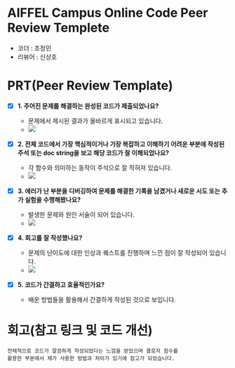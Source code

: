 # AIFFEL Campus Online Code Peer Review Templete
- 코더 : 조정민
- 리뷰어 : 신상호


# PRT(Peer Review Template)
- [x]  **1. 주어진 문제를 해결하는 완성된 코드가 제출되었나요?**
    - 문제에서 제시된 결과가 올바르게 표시되고 있습니다.
    - <img src=https://github.com/rumelay/Aiffel_quest_cr/blob/b7dd4bc307e314a07f7234ab9a8da0ed2e419dab/C1.png>
- [x]  **2. 전체 코드에서 가장 핵심적이거나 가장 복잡하고 이해하기 어려운 부분에 작성된 
주석 또는 doc string을 보고 해당 코드가 잘 이해되었나요?**
    - 각 함수와 의미하는 동작이 주석으로 잘 적혀져 있습니다.
    - <img src=https://github.com/rumelay/Aiffel_quest_cr/blob/b7dd4bc307e314a07f7234ab9a8da0ed2e419dab/C2.png>
      
- [x]  **3. 에러가 난 부분을 디버깅하여 문제를 해결한 기록을 남겼거나
새로운 시도 또는 추가 실험을 수행해봤나요?**
    - 발생한 문제와 원인 서술이 되어 있습니다.
    - <img src=https://github.com/rumelay/Aiffel_quest_cr/blob/2d3e0a7464955da9360540b84a5baab3aa161b39/C3.png>
        
- [x]  **4. 회고를 잘 작성했나요?**
    - 문제의 난이도에 대한 인상과 퀘스트를 진행하며 느낀 점이 잘 작성되어 있습니다.
    - <img src=https://github.com/rumelay/Aiffel_quest_cr/blob/2d3e0a7464955da9360540b84a5baab3aa161b39/C4.png>
        
- [x]  **5. 코드가 간결하고 효율적인가요?**
    - 배운 방법들을 활용해서 간결하게 작성된 것으로 보입니다.
# 회고(참고 링크 및 코드 개선)
```
전체적으로 코드가 깔끔하게 작성되었다는 느낌을 받았으며 클로저 함수를 
활용한 부분에서 제가 사용한 방법과 차이가 있기에 참고가 되었습니다.  
```
